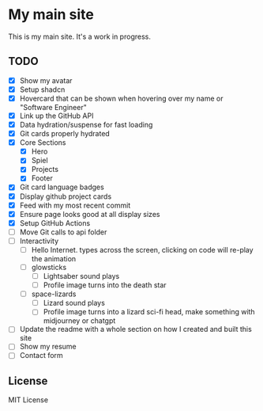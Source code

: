 # My main site

This is my main site. It's a work in progress.

## TODO

- [X] Show my avatar
- [X] Setup shadcn
- [X] Hovercard that can be shown when hovering over my name or "Software Engineer"
- [X] Link up the GitHub API
- [X] Data hydration/suspense for fast loading
- [X] Git cards properly hydrated
- [X] Core Sections
  - [X] Hero
  - [X] Spiel
  - [X] Projects
  - [X] Footer
- [X] Git card language badges
- [X] Display github project cards
- [X] Feed with my most recent commit
- [X] Ensure page looks good at all display sizes
- [X] Setup GitHub Actions
- [ ] Move Git calls to api folder
- [ ] Interactivity
  - [ ] Hello Internet. types across the screen, clicking on code will re-play the animation
  - [ ] glowsticks
    - [ ] Lightsaber sound plays
    - [ ] Profile image turns into the death star
  - [ ] space-lizards
    - [ ] Lizard sound plays
    - [ ] Profile image turns into a lizard sci-fi head, make something with midjourney or chatgpt
- [ ] Update the readme with a whole section on how I created and built this site
- [ ] Show my resume
- [ ] Contact form

## License

MIT License
